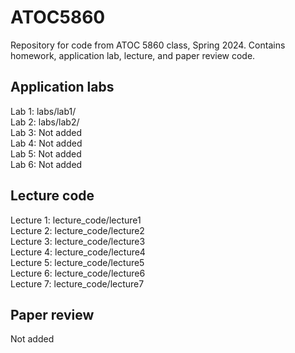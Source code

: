 # ATOC5860
Repository for code from ATOC 5860 class, Spring 2024. Contains homework, application lab, lecture, and paper review code.

## Application labs
Lab 1: labs/lab1/       
Lab 2: labs/lab2/       
Lab 3: Not added  
Lab 4: Not added  
Lab 5: Not added  
Lab 6: Not added  

## Lecture code
Lecture 1: lecture_code/lecture1  
Lecture 2: lecture_code/lecture2  
Lecture 3: lecture_code/lecture3      
Lecture 4: lecture_code/lecture4        
Lecture 5: lecture_code/lecture5        
Lecture 6: lecture_code/lecture6        
Lecture 7: lecture_code/lecture7        


## Paper review
Not added

